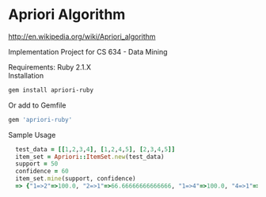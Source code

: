 Apriori Algorithm
===========
http://en.wikipedia.org/wiki/Apriori_algorithm

Implementation Project for CS 634 - Data Mining

Requirements: Ruby 2.1.X  
Installation
```bash
gem install apriori-ruby
```
Or add to Gemfile
```ruby
gem 'apriori-ruby'
```

Sample Usage
```ruby
  test_data = [[1,2,3,4], [1,2,4,5], [2,3,4,5]]
  item_set = Apriori::ItemSet.new(test_data)
  support = 50
  confidence = 60
  item_set.mine(support, confidence)
  => {"1=>2"=>100.0, "2=>1"=>66.66666666666666, "1=>4"=>100.0, "4=>1"=>66.66666666666666, "2=>3"=>66.66666666666666, "3=>2"=>100.0, "2=>4"=>100.0, "4=>2"=>100.0, "2=>5"=>66.66666666666666, "5=>2"=>100.0, "3=>4"=>100.0, "4=>3"=>66.66666666666666, "4=>5"=>66.66666666666666, "5=>4"=>100.0, "1=>2,4"=>100.0, "2=>1,4"=>66.66666666666666, "4=>1,2"=>66.66666666666666, "1,2=>4"=>100.0, "1,4=>2"=>100.0, "2,4=>1"=>66.66666666666666}
```
